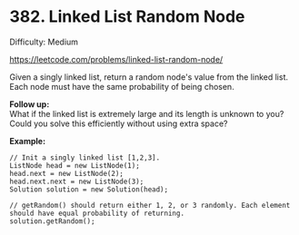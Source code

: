 # 382. Linked List Random Node

Difficulty: Medium

https://leetcode.com/problems/linked-list-random-node/

Given a singly linked list, return a random node's value from the linked list. Each node must have the same probability of being chosen.

**Follow up:**  
What if the linked list is extremely large and its length is unknown to you? Could you solve this efficiently without using extra space?

**Example:**
```
// Init a singly linked list [1,2,3].
ListNode head = new ListNode(1);
head.next = new ListNode(2);
head.next.next = new ListNode(3);
Solution solution = new Solution(head);

// getRandom() should return either 1, 2, or 3 randomly. Each element should have equal probability of returning.
solution.getRandom();
```
